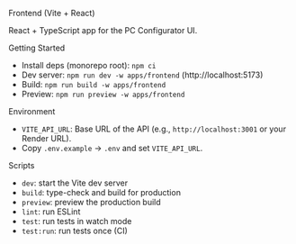 Frontend (Vite + React)

React + TypeScript app for the PC Configurator UI.

Getting Started
- Install deps (monorepo root): `npm ci`
- Dev server: `npm run dev -w apps/frontend` (http://localhost:5173)
- Build: `npm run build -w apps/frontend`
- Preview: `npm run preview -w apps/frontend`

Environment
- `VITE_API_URL`: Base URL of the API (e.g., `http://localhost:3001` or your Render URL).
- Copy `.env.example` → `.env` and set `VITE_API_URL`.

Scripts
- `dev`: start the Vite dev server
- `build`: type-check and build for production
- `preview`: preview the production build
- `lint`: run ESLint
- `test`: run tests in watch mode
- `test:run`: run tests once (CI)